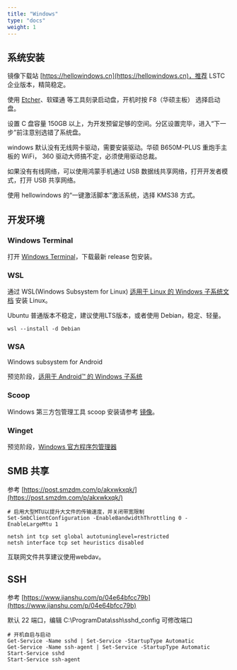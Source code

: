 ```yaml
---
title: "Windows"
type: "docs"
weight: 1
---
```


## 系统安装

镜像下载站 [https://hellowindows.cn](https://hellowindows.cn)，推荐 LSTC 企业版本，精简稳定。

使用 [Etcher](https://etcher.balena.io/#download-etcher)、软碟通 等工具刻录启动盘，开机时按 F8（华硕主板） 选择启动盘。

设置 C 盘容量 150GB 以上，为开发预留足够的空间。分区设置完毕，进入“下一步”前注意别选错了系统盘。

windows 默认没有无线网卡驱动，需要安装驱动。华硕 B650M-PLUS 重炮手主板的 WiFi， 360 驱动大师搞不定，必须使用驱动总裁。

如果没有有线网络，可以使用鸿蒙手机通过 USB 数据线共享网络，打开开发者模式，打开 USB 共享网络。

使用 hellowindows 的“一键激活脚本”激活系统，选择 KMS38 方式。

## 开发环境

### Windows Terminal

打开 [Windows Terminal](https://github.com/microsoft/terminal)，下载最新 release 包安装。

### WSL

通过 WSL(Windows Subsystem for Linux) [适用于 Linux 的 Windows 子系统文档](https://learn.microsoft.com/zh-cn/windows/wsl/install) 安装 Linux。

Ubuntu 普通版本不稳定，建议使用LTS版本，或者使用 Debian，稳定、轻量。

```shell
wsl --install -d Debian
```

### WSA

Windows subsystem for Android

预览阶段，[适用于 Android™️ 的 Windows 子系统](https://learn.microsoft.com/zh-cn/windows/android/wsa/)

### Scoop

Windows 第三方包管理工具 scoop 安装请参考 [镜像](../mirror/#scoop)。

### Winget

预览阶段，[Windows 官方程序包管理器](https://learn.microsoft.com/zh-cn/windows/package-manager/)

## SMB 共享


参考 [https://post.smzdm.com/p/akxwkxqk/](https://post.smzdm.com/p/akxwkxqk/)

```shell
# 启用大型MTU以提升大文件的传输速度，并关闭带宽限制
Set-SmbClientConfiguration -EnableBandwidthThrottling 0 -EnableLargeMtu 1

netsh int tcp set global autotuninglevel=restricted
netsh interface tcp set heuristics disabled
```

互联网文件共享建议使用webdav。

## SSH

参考 [https://www.jianshu.com/p/04e64bfcc79b](https://www.jianshu.com/p/04e64bfcc79b)

默认 22 端口，编辑 C:\ProgramData\ssh\sshd_config 可修改端口

```shell
# 开机自启与启动
Get-Service -Name sshd | Set-Service -StartupType Automatic
Get-Service -Name ssh-agent | Set-Service -StartupType Automatic
Start-Service sshd
Start-Service ssh-agent
```
